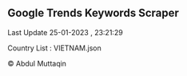 

## Google Trends Keywords Scraper 
 
Last Update 25-01-2023 , 23:21:29

Country List :
VIETNAM.json



© Abdul Muttaqin 
